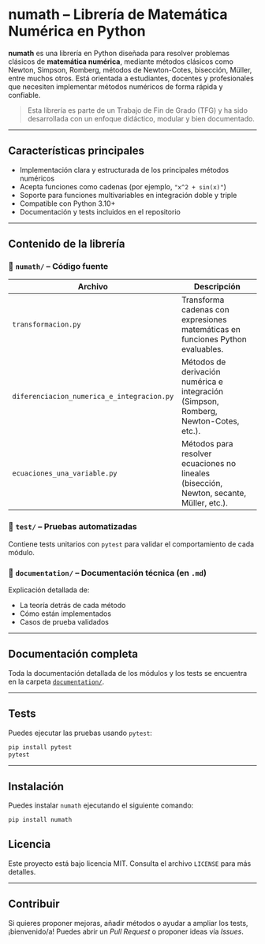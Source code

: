 # numath – Librería de Matemática Numérica en Python

**numath** es una librería en Python diseñada para resolver problemas clásicos de **matemática numérica**, mediante métodos clásicos como Newton, Simpson, Romberg, métodos de Newton-Cotes, bisección, Müller, entre muchos otros. Está orientada a estudiantes, docentes y profesionales que necesiten implementar métodos numéricos de forma rápida y confiable.  

> Esta librería es parte de un Trabajo de Fin de Grado (TFG) y ha sido desarrollada con un enfoque didáctico, modular y bien documentado.

---

## Características principales

- Implementación clara y estructurada de los principales métodos numéricos  
- Acepta funciones como cadenas (por ejemplo, `"x^2 + sin(x)"`)  
- Soporte para funciones multivariables en integración doble y triple  
- Compatible con Python 3.10+  
- Documentación y tests incluidos en el repositorio

---

## Contenido de la librería

### 📁 `numath/` – Código fuente

| Archivo | Descripción |
|--------|-------------|
| `transformacion.py` | Transforma cadenas con expresiones matemáticas en funciones Python evaluables. |
| `diferenciacion_numerica_e_integracion.py` | Métodos de derivación numérica e integración (Simpson, Romberg, Newton-Cotes, etc.). |
| `ecuaciones_una_variable.py` | Métodos para resolver ecuaciones no lineales (bisección, Newton, secante, Müller, etc.). |

### 📁 `test/` – Pruebas automatizadas

Contiene tests unitarios con `pytest` para validar el comportamiento de cada módulo.

### 📁 `documentation/` – Documentación técnica (en `.md`)

Explicación detallada de:
- La teoría detrás de cada método
- Cómo están implementados
- Casos de prueba validados

---

## Documentación completa

Toda la documentación detallada de los módulos y los tests se encuentra en la carpeta [`documentation/`](./documentation/).

---

## Tests

Puedes ejecutar las pruebas usando `pytest`:

```bash
pip install pytest
pytest 
```

---

## Instalación

Puedes instalar `numath` ejecutando el siguiente comando:

```bash
pip install numath
```

## Licencia

Este proyecto está bajo licencia MIT. Consulta el archivo `LICENSE` para más detalles.

---

## Contribuir

Si quieres proponer mejoras, añadir métodos o ayudar a ampliar los tests, ¡bienvenido/a!
Puedes abrir un *Pull Request* o proponer ideas vía *Issues*.
